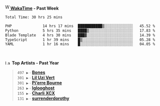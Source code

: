 <img src="https://github.com/dxnter/dxnter/assets/17434202/67b21fa4-d36d-46f9-9dec-f23d976b00ef" alt="WakaTime Logo" width="14" height="18"/><a href="https://wakatime.com/@dxnter" target="_blank"><strong> WakaTime</strong></a><strong> - Past Week</strong>

<!--START_SECTION:waka-->

```txt
Total Time: 30 hrs 25 mins

PHP              14 hrs 17 mins  ███████████▒░░░░░░░░░░░░░   45.52 %
Python           5 hrs 35 mins   ████▒░░░░░░░░░░░░░░░░░░░░   17.83 %
Blade Template   4 hrs 30 mins   ███▓░░░░░░░░░░░░░░░░░░░░░   14.39 %
TypeScript       1 hr 39 mins    █▒░░░░░░░░░░░░░░░░░░░░░░░   05.28 %
YAML             1 hr 16 mins    █░░░░░░░░░░░░░░░░░░░░░░░░   04.05 %
```

<!--END_SECTION:waka-->

<br/>

<!--START_LASTFM_ARTISTS:{"period": "12month", "rows": 6}-->
<a href="https://last.fm" target="_blank"><img src="https://user-images.githubusercontent.com/17434202/215290617-e793598d-d7c9-428f-9975-156db1ba89cc.svg" alt="Last.fm Logo" width="18" height="13"/></a> **Top Artists - Past Year**

> `497 ▶️` ∙ **[Bones](https://www.last.fm/music/Bones)**<br/>
> `301 ▶️` ∙ **[Lil Uzi Vert](https://www.last.fm/music/Lil+Uzi+Vert)**<br/>
> `301 ▶️` ∙ **[Pi’erre Bourne](https://www.last.fm/music/Pi%E2%80%99erre+Bourne)**<br/>
> `263 ▶️` ∙ **[Iglooghost](https://www.last.fm/music/Iglooghost)**<br/>
> `155 ▶️` ∙ **[Charli XCX](https://www.last.fm/music/Charli+XCX)**<br/>
> `131 ▶️` ∙ **[surrenderdorothy](https://www.last.fm/music/surrenderdorothy)**<br/>
<!--END_LASTFM_ARTISTS-->
